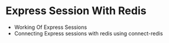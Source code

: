 # Express Session With Redis

- Working Of Express Sessions
- Connecting Express sessions with redis using connect-redis
